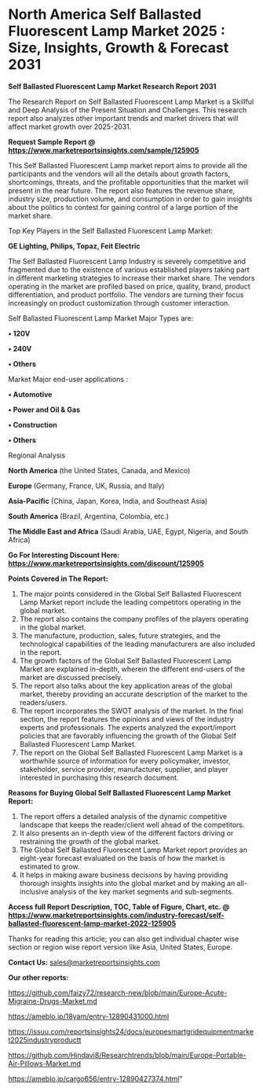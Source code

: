 # North America Self Ballasted Fluorescent Lamp Market 2025 : Size, Insights, Growth & Forecast 2031

<strong>Self Ballasted Fluorescent Lamp Market Research Report 2031</strong>

The Research Report on Self Ballasted Fluorescent Lamp Market is a Skillful and Deep Analysis of the Present Situation and Challenges. This research report also analyzes other important trends and market drivers that will affect market growth over 2025-2031.

<strong>Request Sample Report @ <a href=https://www.marketreportsinsights.com/sample/125905>https://www.marketreportsinsights.com/sample/125905</a></strong>

This Self Ballasted Fluorescent Lamp market report aims to provide all the participants and the vendors will all the details about growth factors, shortcomings, threats, and the profitable opportunities that the market will present in the near future. The report also features the revenue share, industry size, production volume, and consumption in order to gain insights about the politics to contest for gaining control of a large portion of the market share.

Top Key Players in the Self Ballasted Fluorescent Lamp Market:

<strong>GE Lighting, Philips, Topaz, Feit Electric</strong>

The Self Ballasted Fluorescent Lamp Industry is severely competitive and fragmented due to the existence of various established players taking part in different marketing strategies to increase their market share. The vendors operating in the market are profiled based on price, quality, brand, product differentiation, and product portfolio. The vendors are turning their focus increasingly on product customization through customer interaction.

Self Ballasted Fluorescent Lamp Market Major Types are:

<strong>• 120V

• 240V

• Others</strong>

Market Major end-user applications :

<strong>• Automotive

• Power and Oil & Gas

• Construction

• Others</strong>

Regional Analysis

</u><strong><b>North America</b></strong> (the United States, Canada, and Mexico)

<strong><b>Europe </b></strong>(Germany, France, UK, Russia, and Italy)

<strong><b>Asia-Pacific</b></strong> (China, Japan, Korea, India, and Southeast Asia)

<strong><b>South America</b></strong> (Brazil, Argentina, Colombia, etc.)

<strong><b>The Middle East and Africa</b></strong> (Saudi Arabia, UAE, Egypt, Nigeria, and South Africa)

<strong>Go For Interesting Discount Here: <a href=https://www.marketreportsinsights.com/discount/125905>https://www.marketreportsinsights.com/discount/125905</a></strong>

<strong>Points Covered in The Report:</strong>
<ol>
  <li>The major points considered in the Global Self Ballasted Fluorescent Lamp Market report include the leading competitors operating in the global market.</li>
  <li>The report also contains the company profiles of the players operating in the global market.</li>
  <li>The manufacture, production, sales, future strategies, and the technological capabilities of the leading manufacturers are also included in the report.</li>
  <li>The growth factors of the Global Self Ballasted Fluorescent Lamp Market are explained in-depth, wherein the different end-users of the market are discussed precisely.</li>
  <li>The report also talks about the key application areas of the global market, thereby providing an accurate description of the market to the readers/users.</li>
  <li>The report incorporates the SWOT analysis of the market. In the final section, the report features the opinions and views of the industry experts and professionals. The experts analyzed the export/import policies that are favorably influencing the growth of the Global Self Ballasted Fluorescent Lamp Market.</li>
  <li>The report on the Global Self Ballasted Fluorescent Lamp Market is a worthwhile source of information for every policymaker, investor, stakeholder, service provider, manufacturer, supplier, and player interested in purchasing this research document.</li>
</ol>
<strong>Reasons for Buying Global Self Ballasted Fluorescent Lamp Market Report:</strong>

<ol>
  <li>The report offers a detailed analysis of the dynamic competitive landscape that keeps the reader/client well ahead of the competitors.</li>
  <li>It also presents an in-depth view of the different factors driving or restraining the growth of the global market.</li>
  <li>The Global Self Ballasted Fluorescent Lamp Market report provides an eight-year forecast evaluated on the basis of how the market is estimated to grow.</li>
  <li>It helps in making aware business decisions by having providing thorough insights insights into the global market and by making an all-inclusive analysis of the key market segments and sub-segments.</li>
</ol>
<strong>Access full Report Description, TOC, Table of Figure, Chart, etc. @ <a href=https://www.marketreportsinsights.com/industry-forecast/self-ballasted-fluorescent-lamp-market-2022-125905>https://www.marketreportsinsights.com/industry-forecast/self-ballasted-fluorescent-lamp-market-2022-125905</a></strong>


Thanks for reading this article; you can also get individual chapter wise section or region wise report version like Asia, United States, Europe.

<strong>Contact Us:</strong>
sales@marketreportsinsights.com

<strong>Our other reports:</strong>

<a href=https://github.com/faizy72/research-new/blob/main/Europe-Acute-Migraine-Drugs-Market.md>https://github.com/faizy72/research-new/blob/main/Europe-Acute-Migraine-Drugs-Market.md</a>

<a href=https://ameblo.jp/18yam/entry-12890431000.html>https://ameblo.jp/18yam/entry-12890431000.html</a>

<a href=https://issuu.com/reportsinsights24/docs/europesmartgridequipmentmarket2025industryproductt>https://issuu.com/reportsinsights24/docs/europesmartgridequipmentmarket2025industryproductt</a>

<a href=https://github.com/Hindavi8/Researchtrends/blob/main/Europe-Portable-Air-Pillows-Market.md>https://github.com/Hindavi8/Researchtrends/blob/main/Europe-Portable-Air-Pillows-Market.md</a>

<a href=https://ameblo.jp/cargo656/entry-12890427374.html>https://ameblo.jp/cargo656/entry-12890427374.html</a>"
